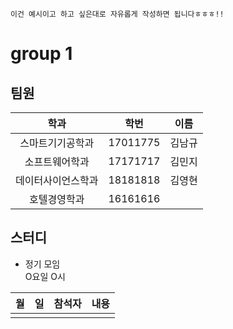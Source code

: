 ```
이건 예시이고 하고 싶은대로 자유롭게 작성하면 됩니다ㅎㅎㅎ!!
```

# group 1


## 팀원

|학과|학번|이름|
|:--:|:--:|:--:|
|스마트기기공학과|17011775|김남규|
|소프트웨어학과|17171717|김민지|
|데이터사이언스학과|18181818|김영현|
|호텔경영학과|16161616||

## 스터디

- 정기 모임  
O요일 O시  

|월|일|참석자|내용|
|:--:|:--:|:--:|:--:|
||||
